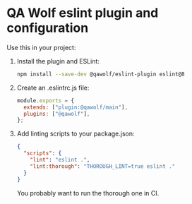 # QA Wolf eslint plugin and configuration

Use this in your project:

1. Install the plugin and ESLint:

   ```sh
   npm install --save-dev @qawolf/eslint-plugin eslint@8
   ```

2. Create an .eslintrc.js file:

   ```js
   module.exports = {
     extends: ["plugin:@qawolf/main"],
     plugins: ["@qawolf"],
   };
   ```

3. Add linting scripts to your package.json:

   ```json
   {
     "scripts": {
       "lint": "eslint .",
       "lint:thorough": "THOROUGH_LINT=true eslint ."
     }
   }
   ```

   You probably want to run the thorough one in CI.
